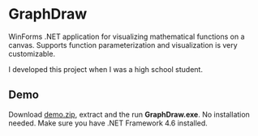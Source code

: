 # GraphDraw
WinForms .NET application for visualizing mathematical functions on a canvas. Supports function parameterization and visualization is very customizable.

I developed this project when I was a high school student.

## Demo

Download [demo.zip](https://github.com/mdavid626/graphdraw/raw/master/setup/demo.zip), extract and the run **GraphDraw.exe**. No installation needed. Make sure you have .NET Framework 4.6 installed.